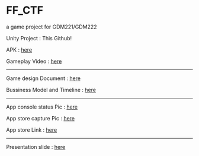# FF_CTF
a game project for GDM221/GDM222

Unity Project : This Github!

APK : [here](https://drive.google.com/file/d/1bSt04xO49raSoeTBgFWHvqGvpJeUdrNX/view?usp=drive_link)

Gameplay Video : [here](https://drive.google.com/file/d/1pxjyK36AJwIbvGDSzOnnT8Q-H52oLZMh/view?usp=sharing)

______________________________________________________________

Game design Document : [here](https://bit.ly/3Jx2jGH)

Bussiness Model and Timeline : [here](https://bit.ly/42n9kT1)

______________________________________________________________

App console status Pic : [here](https://drive.google.com/file/d/149eXbjn2HKnSYvzsbdaXa6v5UEOeNMrQ/view?usp=sharing)

App store capture Pic : [here](https://drive.google.com/file/d/18YVyeDEDt0HJat1RJddl9-40UnmcDkuL/view?usp=sharing)

App store Link : [here](https://play.google.com/store/apps/details?id=com.SleepPlus.FF_CTF&hl=th)

______________________________________________________________

Presentation slide : [here](https://bit.ly/3FAQZbl)
